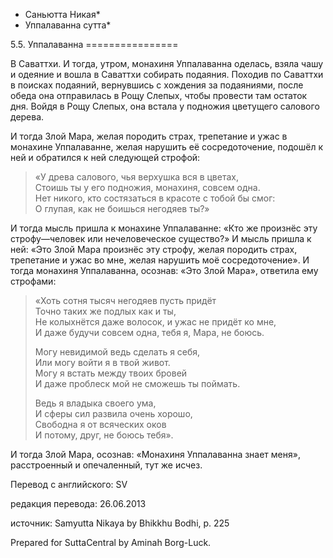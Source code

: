 * Саньютта Никая*
* Уппалаванна сутта*

5\.5\. Уппалаванна
\=\=\=\=\=\=\=\=\=\=\=\=\=\=\=\=

В Саваттхи\. И тогда, утром, монахиня Уппалаванна оделась, взяла чашу и одеяние и вошла в Саваттхи собирать подаяния\. Походив по Саваттхи в поисках подаяний, вернувшись с хождения за подаяниями, после обеда она отправилась в Рощу Слепых, чтобы провести там остаток дня\. Войдя в Рощу Слепых, она встала у подножия цветущего салового дерева\.

И тогда Злой Мара, желая породить страх, трепетание и ужас в монахине Уппалаванне, желая нарушить её сосредоточение, подошёл к ней и обратился к ней следующей строфой:

> «У древа салового, чья верхушка вся в цветах,  
> Стоишь ты у его подножия, монахиня, совсем одна\.  
> Нет никого, кто состязаться в красоте с тобой бы смог:  
> О глупая, как не боишься негодяев ты?»

И тогда мысль пришла к монахине Уппалаванне: «Кто же произнёс эту строфу—человек или нечеловеческое существо?» И мысль пришла к ней: «Это Злой Мара произнёс эту строфу, желая породить страх, трепетание и ужас во мне, желая нарушить моё сосредоточение»\. И тогда монахиня Уппалаванна, осознав: «Это Злой Мара», ответила ему строфами:

> «Хоть сотня тысяч негодяев пусть придёт  
> Точно таких же подлых как и ты,  
> Не колыхнётся даже волосок, и ужас не придёт ко мне,  
> И даже будучи совсем одна, тебя я, Мара, не боюсь\.  
>   
> Могу невидимой ведь сделать я себя,  
> Или могу войти я в твой живот\.  
> Могу я встать между твоих бровей  
> И даже проблеск мой не сможешь ты поймать\.  
>   
> Ведь я владыка своего ума,  
> И сферы сил развила очень хорошо,  
> Свободна я от всяческих оков  
> И потому, друг, не боюсь тебя»\.

И тогда Злой Мара, осознав: «Монахиня Уппалаванна знает меня», расстроенный и опечаленный, тут же исчез\.

Перевод с английского: SV

редакция перевода: 26\.06\.2013

источник: Samyutta Nikaya by Bhikkhu Bodhi, p\. 225

Prepared for SuttaCentral by Aminah Borg\-Luck\.